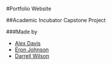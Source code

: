 #Portfolio Website

##Academic Incubator Capstone Project

###Made by
* [Alex Davis](https://github.com/elax102)
* [Eron Johnson](https://github.com/tyjotojo)
* [Darrell Wilson](https://github.com/CrabbWalker)